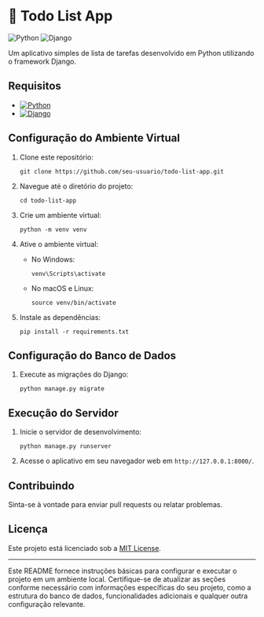 # 📝 Todo List App
![Python](https://img.shields.io/badge/python-3670A0?style=for-the-badge&logo=python&logoColor=ffdd54) ![Django](https://img.shields.io/badge/django-%23092E20.svg?style=for-the-badge&logo=django&logoColor=white)

Um aplicativo simples de lista de tarefas desenvolvido em Python utilizando o framework Django.


## Requisitos

- [![Python](https://img.shields.io/badge/Python-3.10.1-blue.svg)](https://www.python.org/)
- [![Django](https://img.shields.io/badge/Django-5.0.6-green.svg)](https://www.djangoproject.com/)

## Configuração do Ambiente Virtual

1. Clone este repositório:
   ```
   git clone https://github.com/seu-usuario/todo-list-app.git
   ```

2. Navegue até o diretório do projeto:
   ```
   cd todo-list-app
   ```

3. Crie um ambiente virtual:
   ```
   python -m venv venv
   ```

4. Ative o ambiente virtual:
   - No Windows:
     ```
     venv\Scripts\activate
     ```
   - No macOS e Linux:
     ```
     source venv/bin/activate
     ```

5. Instale as dependências:
   ```
   pip install -r requirements.txt
   ```

## Configuração do Banco de Dados

1. Execute as migrações do Django:
   ```
   python manage.py migrate
   ```

## Execução do Servidor

1. Inicie o servidor de desenvolvimento:
   ```
   python manage.py runserver
   ```

2. Acesse o aplicativo em seu navegador web em `http://127.0.0.1:8000/`.

## Contribuindo

Sinta-se à vontade para enviar pull requests ou relatar problemas.

## Licença

Este projeto está licenciado sob a [MIT License](LICENSE).

---

Este README fornece instruções básicas para configurar e executar o projeto em um ambiente local. Certifique-se de atualizar as seções conforme necessário com informações específicas do seu projeto, como a estrutura do banco de dados, funcionalidades adicionais e qualquer outra configuração relevante.